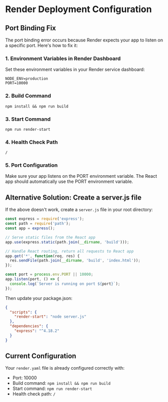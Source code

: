 # Render Deployment Configuration

## Port Binding Fix

The port binding error occurs because Render expects your app to listen on a specific port. Here's how to fix it:

### 1. Environment Variables in Render Dashboard

Set these environment variables in your Render service dashboard:

```
NODE_ENV=production
PORT=10000
```

### 2. Build Command
```
npm install && npm run build
```

### 3. Start Command
```
npm run render-start
```

### 4. Health Check Path
```
/
```

### 5. Port Configuration

Make sure your app listens on the PORT environment variable. The React app should automatically use the PORT environment variable.

## Alternative Solution: Create a server.js file

If the above doesn't work, create a `server.js` file in your root directory:

```javascript
const express = require('express');
const path = require('path');
const app = express();

// Serve static files from the React app
app.use(express.static(path.join(__dirname, 'build')));

// Handle React routing, return all requests to React app
app.get('*', function(req, res) {
  res.sendFile(path.join(__dirname, 'build', 'index.html'));
});

const port = process.env.PORT || 10000;
app.listen(port, () => {
  console.log(`Server is running on port ${port}`);
});
```

Then update your package.json:
```json
{
  "scripts": {
    "render-start": "node server.js"
  },
  "dependencies": {
    "express": "^4.18.2"
  }
}
```

## Current Configuration

Your `render.yaml` file is already configured correctly with:
- Port: 10000
- Build command: `npm install && npm run build`
- Start command: `npm run render-start`
- Health check path: `/`
